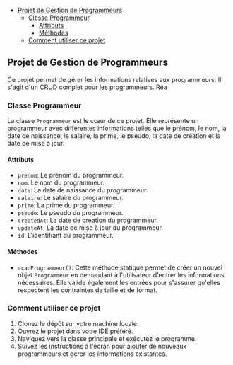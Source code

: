 <!-- TOC -->
* [Projet de Gestion de Programmeurs](#projet-de-gestion-de-programmeurs)
    * [Classe Programmeur](#classe-programmeur)
        * [Attributs](#attributs)
        * [Méthodes](#méthodes)
    * [Comment utiliser ce projet](#comment-utiliser-ce-projet)
<!-- TOC -->

## Projet de Gestion de Programmeurs

Ce projet permet de gérer les informations relatives aux programmeurs. Il s'agit d'un CRUD complet pour les programmeurs. Réa

### Classe Programmeur

La classe `Programmeur` est le cœur de ce projet. Elle représente un programmeur avec différentes informations telles que le prénom, le nom, la date de naissance, le salaire, la prime, le pseudo, la date de création et la date de mise à jour.

#### Attributs

- `prenom`: Le prénom du programmeur.
- `nom`: Le nom du programmeur.
- `date`: La date de naissance du programmeur.
- `salaire`: Le salaire du programmeur.
- `prime`: La prime du programmeur.
- `pseudo`: Le pseudo du programmeur.
- `createdAt`: La date de création du programmeur.
- `updateAt`: La date de mise à jour du programmeur.
- `id`: L'identifiant du programmeur.

#### Méthodes

- `scanProgrammeur()`: Cette méthode statique permet de créer un nouvel objet `Programmeur` en demandant à l'utilisateur d'entrer les informations nécessaires. Elle valide également les entrées pour s'assurer qu'elles respectent les contraintes de taille et de format.

### Comment utiliser ce projet

1. Clonez le dépôt sur votre machine locale.
2. Ouvrez le projet dans votre IDE préféré.
3. Naviguez vers la classe principale et exécutez le programme.
4. Suivez les instructions à l'écran pour ajouter de nouveaux programmeurs et gérer les informations existantes.